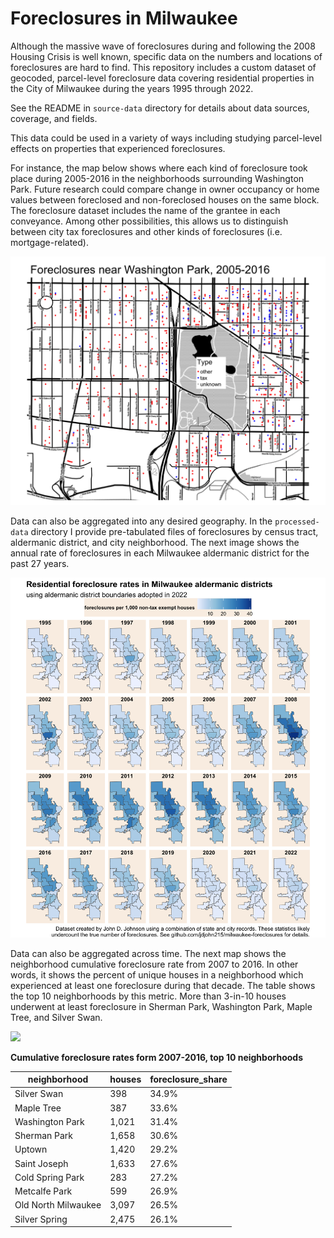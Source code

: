 # Foreclosures in Milwaukee

Although the massive wave of foreclosures during and following the 2008 Housing Crisis is well known, specific data on the numbers and locations of foreclosures are hard to find. This repository includes a custom dataset of geocoded, parcel-level foreclosure data covering residential properties in the City of Milwaukee during the years 1995 through 2022.

See the README in `source-data` directory for details about data sources, coverage, and fields.

This data could be used in a variety of ways including studying parcel-level effects on properties that experienced foreclosures.

For instance, the map below shows where each kind of foreclosure took place during 2005-2016 in the neighborhoods surrounding Washington Park. Future research could compare change in owner occupancy or home values between foreclosed and non-foreclosed houses on the same block. The foreclosure dataset includes the name of the grantee in each conveyance. Among other possibilities, this allows us to distinguish between city tax foreclosures and other kinds of foreclosures (i.e. mortgage-related).

![](images/GreaterWashingtonPark_2005to2016.png)

Data can also be aggregated into any desired geography. In the `processed-data` directory I provide pre-tabulated files of foreclosures by census tract, aldermanic district, and city neighborhood. The next image shows the annual rate of foreclosures in each Milwaukee aldermanic district for the past 27 years.

![](images/AldermanicForeclosureRates.png)

Data can also be aggregated across time. The next map shows the neighborhood cumulative foreclosure rate from 2007 to 2016. In other words, it shows the percent of unique houses in a neighborhood which experienced at least one foreclosure during that decade. The table shows the top 10 neighborhoods by this metric. More than 3-in-10 houses underwent at least foreclosure in Sherman Park, Washington Park, Maple Tree, and Silver Swan.

![](images/NeighborhoodForeclosures_2007to2016_cumulative.png.png)

**Cumulative foreclosure rates form 2007-2016, top 10 neighborhoods**

|   neighborhood      | houses    | foreclosure_share |
|---------------------|-----------|-------------------|
|  Silver Swan        |   398     |  34.9%            |
|  Maple Tree         |   387     |  33.6%            |
|  Washington Park    |   1,021   |  31.4%            |
|  Sherman Park       |   1,658   |  30.6%            |
|  Uptown             |   1,420   |  29.2%            |
|  Saint Joseph       |   1,633   |  27.6%            |
|  Cold Spring Park   |   283     |  27.2%            |
|  Metcalfe Park      |   599     |  26.9%            |
|  Old North Milwaukee|   3,097   |  26.5%            |
|  Silver Spring      |   2,475   |  26.1%            |